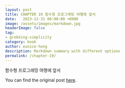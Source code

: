 ```yaml
---
layout: post
title: CHAPTER 19 함수형 프로그래밍 여행에 앞서
date:   2023-12-31 00:00:00 +0900
image: /assets/images/markdown.jpg
headerImage: false
tag:
- grokking-simplicity
category: book
author: eunice-hong
description: Markdown summary with different options
permalink: /chapter-19/
---
```


함수형 프로그래밍 여행에 앞서

You can find the original post [here](https://livebook.manning.com/book/grokking-simplicity/chapter-19/).
